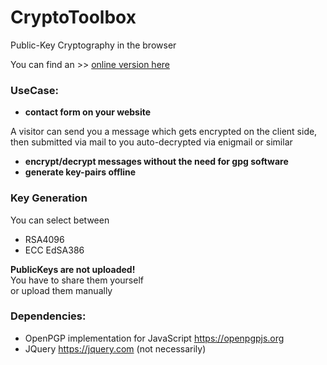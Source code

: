 # CryptoToolbox

Public-Key Cryptography in the browser

You can find an >> <a href="https://patrickgawron.com/openpgp-in-the-browser/">online version here</a>

### UseCase:
* **contact form on your website**

A visitor can send you a message which gets encrypted on the client side, 
then submitted via mail to you
auto-decrypted via enigmail or similar
* **encrypt/decrypt messages without the need for gpg software**
* **generate key-pairs offline**

### Key Generation
You can select between
* RSA4096
* ECC EdSA386

**PublicKeys are not uploaded!**\
You have to share them yourself\
or upload them manually

### Dependencies:
- OpenPGP implementation for JavaScript https://openpgpjs.org
- JQuery https://jquery.com (not necessarily)
